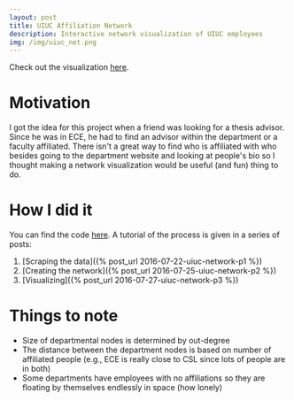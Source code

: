 ```yaml
---
layout: post
title: UIUC Affiliation Network
description: Interactive network visualization of UIUC employees
img: /img/uiuc_net.png
---
```


Check out the visualization [here](https://jknguye2.github.io/UIUC_network/).

# Motivation

I got the idea for this project when a friend was looking for a thesis advisor. Since he 
was in ECE, he had to find an advisor within the department or a faculty affiliated. There 
isn't a great way to find who is affiliated with who besides going to the department
website and looking at people's bio so I thought making a network visualization would be 
useful (and fun) thing to do.

# How I did it

You can find the code [here](https://github.com/jknguye2/UIUC_network). A tutorial of the 
process is given in a series of posts:

1. [Scraping the data]({% post_url 2016-07-22-uiuc-network-p1 %})
2. [Creating the network]({% post_url 2016-07-25-uiuc-network-p2 %})
3. [Visualizing]({% post_url 2016-07-27-uiuc-network-p3 %})

# Things to note

* Size of departmental nodes is determined by out-degree
* The distance between the department nodes is based on number of affiliated people (e.g.,
ECE is really close to CSL since lots of people are in both)
* Some departments have employees with no affiliations so they are floating by themselves 
endlessly in space (how lonely)